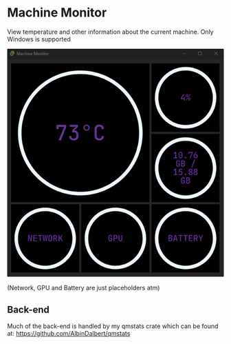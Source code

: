 # Machine Monitor

View temperature and other information about the current machine.
Only Windows is supported

![image](app.png)

(Network, GPU and Battery are just placeholders atm)

## Back-end
Much of the back-end is handled by my qmstats crate which can be found at: https://github.com/AlbinDalbert/qmstats
